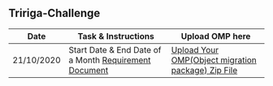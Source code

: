 ## Tririga-Challenge


Date  | Task & Instructions | Upload OMP here
-----|-----|-----
21/10/2020| Start Date & End Date of a Month [Requirement Document](https://ibm.ent.box.com/folder/124721379058) | [Upload Your OMP(Object migration package) Zip File](https://ibm.ent.box.com/folder/124721379058)

